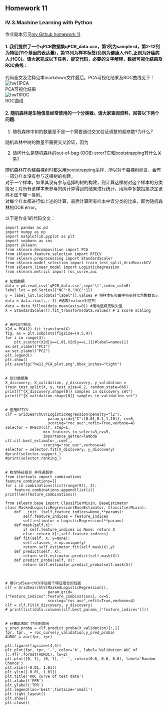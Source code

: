 ## Homework 11        
### IV.3.Machine Learning with Python             
作业副本另见[my Github homework 11](https://github.com/Hexadra/bioinfo/blob/main/HW/hw11.md)      
#### 1. 我们提供了一个qPCR数据集qPCR_data.csv，第1列为sample id，第2-12列为特征(11个基因的表达量)，第13列为样本标签(负例为健康人:NC,正例为肝癌病人:HCC)。请大家完成以下任务，提交代码，必要的文字解释，数据可视化结果及ROC曲线：         
       
代码全文及注释见本markdown文件最后。PCA可视化结果及ROC曲线见下：     
![hw11PCA](https://github.com/Hexadra/bioinfo/assets/126166219/8561f986-c700-4103-884f-c15b6fac8d67)     
PCA可视化结果     
![hw11ROC](https://github.com/Hexadra/bioinfo/assets/126166219/58d94ec7-76a4-4f53-9f25-5e5b83122b49)      
ROC曲线      
       
        
#### 2. 随机森林是生物信息经常使用的一个分类器。请大家查阅资料，回答以下两个问题:          
1) 随机森林中树的数量是不是一个需要通过交叉验证调整的超参数?为什么?       
          
随机森林中树的数量不需要交叉验证，因为      
     
       
2) 请问什么是随机森林的out-of-bag (OOB) error?它和bootstrapping有什么关系?      
         
随机森林在构建每棵树时都采用bootstrapping采样，所以对于每棵树而言，会有一部分样本没有参与这棵树的构建。        
对于一个样本，如果其没有参与选择的树的构建，则计算这棵树对这个样本的分类情况；对所有该样本未参与的树计算得到的结果进行统计，用简单多数投票决定该样本属于哪一类别。    
对每个样本都进行如上述的计算，最后计算所有样本中误分类的比率，即为随机森林的OOB error。        
     
         
以下是作业1的代码全文：     
```
import pandas as pd
import numpy as np
import matplotlib.pyplot as plt
import seaborn as sns
import sklearn
from sklearn.decomposition import PCA
from sklearn.feature_selection import RFECV
from sklearn.preprocessing import StandardScaler
from sklearn.model_selection import train_test_split,GridSearchCV
from sklearn.linear_model import LogisticRegression
from sklearn.metrics import roc_curve,auc

# 加载数据
data = pd.read_csv('qPCR_data.csv',sep='\t',index_col=0)
label_lut = pd.Series({"NC":0,"HCC":1})
y = label_lut.loc[data["label"]].values # 将样本标签由字符串转化为整数表示
data = data.iloc[:,:-1] #选取feature对应列
data = data.fillna(data.mean(axis=0)) #用均值填充缺失值
X = StandardScaler().fit_transform(data.values) # Z score scaling


# 用PCA可视化
X2d = PCA(2).fit_transform(X)
fig, ax = plt.subplots(figsize=(4.5,4))
for i in range(3):
    plt.scatter(X2d[y==i,0],X2d[y==i,1])#label=names[i]
ax.set_xlabel("PC1")
ax.set_ylabel("PC2")
plt.legend()
plt.show()
plt.savefig("hw11_PCA_plot.png",bbox_inches="tight")


# 划分数据集
X_discovery, X_validation, y_discovery, y_validation = train_test_split(X, y, test_size=0.2, random_state=666)
print(f"{X_discovery.shape[0]} samples in discovery set")
print(f"{X_validation.shape[0]} samples in validation set")


# 使用RFECV
clf = GridSearchCV(LogisticRegression(penalty="l2"),
                   param_grid={"C":[0.01,0.1,1,10]}, cv=5,
                   scoring="roc_auc",refit=True,verbose=4)
selector = RFECV(clf, step=1, 
                 min_features_to_select=3,cv=5,
                 importance_getter=lambda clf:clf.best_estimator_.coef_,
                 scoring="roc_auc",verbose=4)
selector = selector.fit(X_discovery, y_discovery)
#print(selector.support_)
#print(selector.ranking_)


# 枚举特征组合 并传递超参
from itertools import combinations
feature_combinations=[]
for i in combinations(list(range(9)), 3):
    feature_combinations.append(list(i))
print(len(feature_combinations))

from sklearn.base import ClassifierMixin, BaseEstimator
class MaskedLogisticRegression(BaseEstimator, ClassifierMixin):
    def __init__(self,feature_indices=None,**params):
        self.feature_indices = feature_indices
        self.estimator = LogisticRegression(**params)
    def mask(self,X):
        if self.feature_indices is None: return X
        else: return X[:,self.feature_indices]
    def fit(self, X, y=None):
        self.classes_ = np.unique(y)
        return self.estimator.fit(self.mask(X),y)
    def predict(self, X):
        return self.estimator.predict(self.mask(X))
    def predict_proba(self, X):
        return self.estimator.predict_proba(self.mask(X))
        


# 用GridSearchCV评估每个特征组合的性能
clf = GridSearchCV(MaskedLogisticRegression(),
                   param_grid={"feature_indices":feature_combinations}, cv=5,
                   scoring="roc_auc",refit=True,verbose=4)
clf = clf.fit(X_discovery, y_discovery)
# print(list(data.columns[clf.best_params_['feature_indices']]))


# 计算AUROC 并绘制曲线
y_pred_proba = clf.predict_proba(X_validation)[:,1]
fpr, tpr,_ = roc_curve(y_validation,y_pred_proba)
AUROC = auc(fpr, tpr)

plt.figure(figsize=(4,4))
plt.plot(fpr, tpr, '-', color='b', label='Validation AUC of {:.4f}'.format(AUROC), lw=2)
plt.plot([0, 1], [0, 1], '--', color=(0.6, 0.6, 0.6), label='Random Chance')
plt.xlim([-0.01, 1.01])
plt.ylim([-0.01, 1.01])
plt.title('ROC curve of test data')
plt.xlabel('FPR')
plt.ylabel('TPR')
plt.legend(loc='best',fontsize='small')
plt.tight_layout()
plt.show()
plt.close()
```
